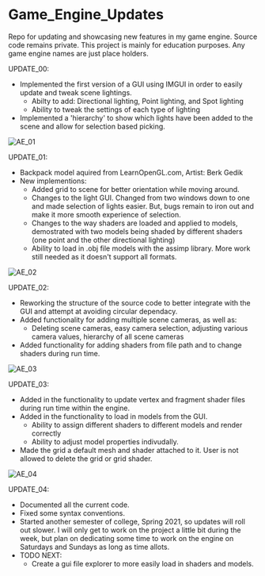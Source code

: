 # Game_Engine_Updates
Repo for updating and showcasing new features in my game engine. Source code remains private. 
This project is mainly for education purposes. Any game engine names are just place holders.


UPDATE_00: 
- Implemented the first version of a GUI using IMGUI in order to easily update and tweak scene lightings.
   - Abilty to add: Directional lighting, Point lighting, and Spot lighting
   - Ability to tweak the settings of each type of lighting
- Implemented a 'hierarchy' to show which lights have been added to the scene and allow for selection
  based picking.
  
![AE_01](https://user-images.githubusercontent.com/54217603/104331324-efe0bd00-54bc-11eb-8b87-3cfa4c2ecf5e.gif)


UPDATE_01:
   - Backpack model aquired from LearnOpenGL.com, Artist: Berk Gedik
   - New implementions:
      - Added grid to scene for better orientation while moving around.
      - Changes to the light GUI. Changed from two windows down to one and made selection of lights easier. 
        But, bugs remain to iron out and make it more smooth experience of selection.
      - Changes to the way shaders are loaded and applied to models, demostrated with two models being shaded by
        different shaders (one point and the other directional lighting)
      - Ability to load in .obj file models with the assimp library. More work still needed as it doesn't support all formats.


![AE_02](https://user-images.githubusercontent.com/54217603/104759489-fcb81780-572d-11eb-9f47-59fd1d380b1e.gif)


UPDATE_02:
   - Reworking the structure of the source code to better integrate with the GUI and attempt at avoiding circular dependacy.
   - Added functionality for adding multiple scene cameras, as well as:
      - Deleting scene cameras, easy camera selection, adjusting various camera values, hierarchy of all scene cameras
   - Added functionality for adding shaders from file path and to change shaders during run time.

![AE_03](https://user-images.githubusercontent.com/54217603/104824560-c60ef980-5820-11eb-982c-4a64eea76414.gif)


UPDATE_03:
   - Added in the functionality to update vertex and fragment shader files during run time within the engine.
   - Added in the functionality to load in models from the GUI.
      - Ability to assign different shaders to different models and render correctly
      - Ability to adjust model properties indivudally.
   - Made the grid a default mesh and shader attached to it. User is not allowed to delete the grid or grid shader.

![AE_04](https://user-images.githubusercontent.com/54217603/104964444-6cd2d180-59aa-11eb-924a-672d6d4515de.gif)

UPDATE_04:
   - Documented all the current code.
   - Fixed some syntax conventions.
   - Started another semester of college, Spring 2021, so updates will roll out slower. I will only get to work on the project 
     a little bit during the week, but plan on dedicating some time to work on the engine on Saturdays and Sundays
     as long as time allots.
   - TODO NEXT:
      - Create a gui file explorer to more easily load in shaders and models.
